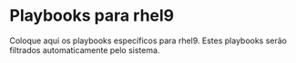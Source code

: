 # Playbooks para rhel9

Coloque aqui os playbooks específicos para rhel9.
Estes playbooks serão filtrados automaticamente pelo sistema.
